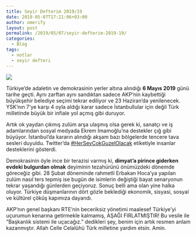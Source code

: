 ```yaml
---
title: Seyir Defterim 2019/19
date: 2019-05-07T17:21:06+03:00
author: omerify
layout: post
permalink: /2019/05/07/seyir-defterim-2019-19/
categories:
  - Blog
tags:
  - notlar
  - seyir defteri
---
```


![](https://omerify.github.io/blog/assets/img/2019/05/hersey-cok-guzel-olacak-twitter-etiket-istanbul-ekrem-imamoglu.jpg)

Türkiye’de adaletin ve demokrasinin yerler altına alındığı **6 Mayıs 2019** günü tarihe geçti. Aynı zarftan aynı sandıktan sadece AKP’nin kaybettiği büyükşehir belediye seçimi tekrar ediliyor ve 23 Haziran’da yenilenecek. YSK’nın 7&#8217;ye karşı 4 oyla aldığı karar sadece İstanbullular için değil Türk milletinde büyük bir infiale yol açmış gibi duruyor.

Artık ok yaydan çıkmış zulüm arşa ulaşmış olsa gerek ki, sanatçı ve iş adamlarından sosyal medyada Ekrem İmamoğlu’na destekler çığ gibi büyüyor. İstanbul’da kararın alındığı akşam bazı bölgelerde tencere tava sesleri duyuldu. Twitter’da <a href="https://twitter.com/hashtag/HerSeyCokGuzelOlacak" target="_blank" rel="noreferrer noopener nofollow">#HerSeyCokGuzelOlacak</a> etiketiyle insanlar desteklerini gösterdi.

Demokrasinin öyle ince bir terazisi varmış ki, **dimyat’a pirince giderken evdeki bulgurdan olmak** deyiminin tezahürünü önümüzdeki dönemde göreceğiz gibi. 28 Şubat döneminde rahmetli Erbakan Hoca’ya yapılan zulüm nasıl ters tepmiş ise bugün de isimlerin değiştiği bayat senaryonun tekrar yaşandığı günlerden geçiyoruz. Sonuç belli ama olan yine halka oluyor. Türkiye düşmanlarının dört gözle beklediği ekonomik, sisyasi, sosyal ve kültürel çöküş kapımıza dayandı.

AKP’nın genel başkanı RTE’nin beceriksiz yönetimi maalesef Türkiye’yi uçurumun kenarına getirmekle kalmamış, AŞAĞI FIRLATMIŞTIR! Bu vesile ile “Başkanlık sistemi ile uçacağız.” dedikleri şey, benim için artık resmen anlam kazanmıştır. Allah Celle Celalühü Türk milletine yardım etsin. Amin.
